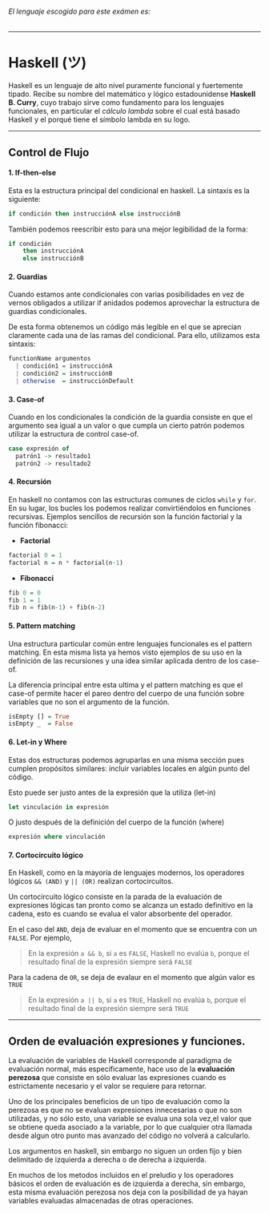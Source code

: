 ###### El lenguaje escogido para este exámen es:
---

# Haskell (ツ)


Haskell es un lenguaje de alto nivel puramente funcional y fuertemente tipado. Recibe su nombre del matemático y lógico estadounidense **Haskell B. Curry**, cuyo trabajo sirve como fundamento para los lenguajes funcionales, en particular el _cálculo lambda_ sobre el cual está basado Haskell y el porqué tiene el símbolo lambda en su logo.

---
## Control de Flujo 

#### 1. If-then-else

Esta es la estructura principal del condicional en haskell. La sintaxis es la siguiente:

``` Haskell
if condición then instrucciónA else instrucciónB
```

También podemos reescribir esto para una mejor legibilidad de la forma:

``` Haskell
if condición
    then instrucciónA
    else instrucciónB
```

#### 2. Guardias

Cuando estamos ante condicionales con varias posibilidades en vez de vernos obligados a utilizar if anidados podemos aprovechar la estructura de guardias condicionales. 

De esta forma obtenemos un código más legible en el que se aprecian claramente cada una de las ramas del condicional. Para ello, utilizamos esta sintaxis:

``` Haskell
functionName argumentos
  | condición1 = instrucciónA
  | condición2 = instrucciónB
  | otherwise  = instrucciónDefault

```

#### 3. Case-of

Cuando en los condicionales la condición de la guardia consiste en que el argumento sea igual a un valor o que cumpla un cierto patrón podemos utilizar la estructura de control case-of.


``` Haskell
case expresión of
  patrón1 -> resultado1
  patrón2 -> resultado2
```

#### 4. Recursión

En haskell no contamos con las estructuras comunes de ciclos `while` y `for`. En su lugar, los bucles los podemos realizar convirtiéndolos en funciones recursivas. Ejemplos sencillos de recursión son la función factorial y la función fibonacci:

- __Factorial__
``` Haskell
factorial 0 = 1
factorial n = n * factorial(n-1) 
```
- __Fibonacci__
``` Haskell
fib 0 = 0
fib 1 = 1
fib n = fib(n-1) + fib(n-2)
```

#### 5. Pattern matching

Una estructura particular común entre lenguajes funcionales es el pattern matching. En esta misma lista ya hemos visto ejemplos de su uso en la definición de las recursiones y una idea similar aplicada dentro de los case-of.

La diferencia principal entre esta ultima y el pattern matching es que el case-of permite hacer el pareo dentro del cuerpo de una función sobre variables que no son el argumento de la función.

``` Haskell
isEmpty [] = True
isEmpty _  = False
```

#### 6. Let-in y Where

Estas dos estructuras podemos agruparlas en una misma sección pues cumplen propósitos similares: incluir variables locales en algún punto del código.

Esto puede ser justo antes de la expresión que la utiliza (let-in)

``` Haskell
let vinculación in expresión
```

O justo después de la definición del cuerpo de la función (where)
``` Haskell
expresión where vinculación
```

#### 7. Cortocircuito lógico

En Haskell, como en la mayoría de lenguajes modernos, los operadores lógicos `&& (AND)` y `|| (OR)` realizan cortocircuitos.

Un cortocircuito lógico consiste en la parada de la evaluación de expresiones lógicas tan pronto como se alcanza un estado definitivo en la cadena, esto es cuando se evalua el valor absorbente del operador.

En el caso del `AND`, deja de evaluar en el momento que se encuentra con un `FALSE`. Por ejemplo,

> En la expresión `a && b`, si `a` es `FALSE`,    Haskell no evalúa `b`, porque el resultado final de la expresión siempre será `FALSE`

Para la cadena de `OR`, se deja de evalaur en el momento que algún valor es `TRUE`

> En la expresión `a || b`, si `a` es `TRUE`,    Haskell no evalúa `b`, porque el resultado final de la expresión siempre será `TRUE`
---
## Orden de evaluación expresiones y funciones.

La evaluación de variables de Haskell corresponde al paradigma de evaluación normal, más específicamente, hace uso de la **evaluación perezosa** que consiste en sólo evaluar las expresiones cuando es estrictamente necesario y el valor se requiere para retornar.

Uno de los principales beneficios de un tipo de evaluación como la perezosa es que no se evaluan expresiones innecesarias o que no son utilizadas, y no sólo esto, una variable se evalua una sola vez,el valor que se obtiene queda asociado a la variable, por lo que cualquier otra llamada desde algun otro punto mas avanzado del código no volverá a calcularlo.

Los argumentos en haskell, sin embargo no siguen un orden fijo y bien delimitado de izquierda a derecha o de derecha a izquierda.

En muchos de los metodos incluidos en el preludio y los operadores básicos el orden de evaluación es de izquierda a derecha, sin embargo, esta misma evaluación perezosa nos deja con la posibilidad de ya hayan variables evaluadas almacenadas de otras operaciones.